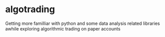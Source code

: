 # algotrading
Getting more familliar with python and some data analysis related libraries awhile exploring algorithmic trading on paper accounts
